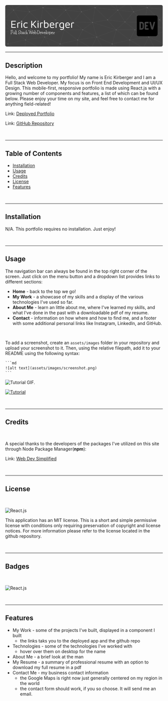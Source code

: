 ![](./public/assets/images/readme-header-image.png)

---
## Description

Hello, and welcome to my portfolio!  My name is Eric Kirberger and I am a Full Stack Web Developer.  My focus is on Front End Development and UI/UX Design.  This mobile-first, responsive portfolio is made using React.js with a growing number of components and features, a list of which can be found below.  Please enjoy your time on my site, and feel free to contact me for anything field-related!

Link: [ Deployed Portfolio](https://ekirbs.github.io/react-portfolio/ 'The portfolio of Eric Kirberger.  Made with React.js.')

Link: [GitHub Repository](https://github.com/ekirbs/react-portfolio/ 'The GitHub repository of my portfolio.')

<br>

---
## Table of Contents

- [Installation](#installation)
- [Usage](#usage)
- [Credits](#credits)
- [License](#license)
- [Features](#features)

<br>

---
## Installation

N/A.  This portfolio requires no installation. Just enjoy!

<br>

---
## Usage

The navigation bar can always be found in the top right corner of the screen.  Just click on the menu button and a dropdown list provides links to different sections:

  - **Home** - back to the top we go!
  - **My Work** - a showcase of my skills and a display of the various technologies I've used so far.
  - **About Me** - learn an little about me, where I've learned my skills, and what I've done in the past with a downloadable pdf of my resume.
  - **Contact** - information on how where and how to find me, and a footer with some additional personal links like Instagram, LinkedIn, and GitHub.

<br>

To add a screenshot, create an `assets/images` folder in your repository and upload your screenshot to it. Then, using the relative filepath, add it to your README using the following syntax:

    ```md
    ![alt text](assets/images/screenshot.png)
    ```

![Tutorial GIF.](./public/assets/images/tutor-gif.gif)

[![Tutorial](./assets/images/sql-tutor-img.png)](https://dropTutorialVideoHereInGihub.com/0000000.mp4)

<br>

---
## Credits

<br>

A special thanks to the developers of the packages I've utilized on this site through Node Package Manager(**npm**):

Link: [Web Dev Simplified](https://www.youtube.com/@WebDevSimplified 'The Youtube channel for Web Dev Simplified.')

<br>

---
## License

<br>

![React.js](https://img.shields.io/badge/license-MIT-brightgreen)


This application has an MIT license.  This is a short and simple permissive license with conditions only requiring preservation of copyright and license notices.  For more information please refer to the license located in the github repository.

<br>

---
## Badges

<br>

![React.js](https://img.shields.io/badge/React.js-18.2.0-blue)

<br>

---
## Features

- My Work - some of the projects I've built, displayed in a component I built
  - the links taks you to the deployed app and the github repo
- Technologies - some of the technologies I've worked with
  - hover over them on desktop for the name
- About Me - a brief look at the man
- My Resume - a summary of professional resume with an option to download my full resume in a pdf
- Contact Me - my business contact information
  - the Google Maps is right now just generally centered on my region in the world
  - the contact form should work, if you so choose.  It will send me an email.